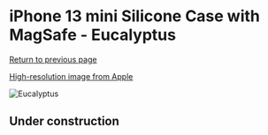 # iPhone 13 mini Silicone Case with MagSafe - Eucalyptus

[Return to previous page](/iphone_13)

[High-resolution image from Apple](https://store.storeimages.cdn-apple.com/8756/as-images.apple.com/is/MN6C3?wid=4500&hei=4500&fmt=png)

<div style="width: 500px"><img src="/everyphone/MN6C3.png" alt="Eucalyptus"></div>

## Under construction
